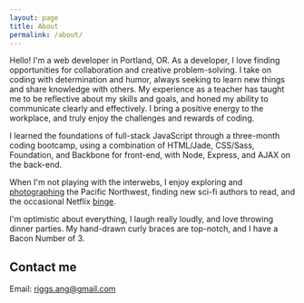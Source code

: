 ```yaml
---
layout: page
title: About
permalink: /about/
---
```

<div class='add-pad'>

<p>Hello! I'm a web developer in Portland, OR. As a developer, I love finding opportunities for collaboration and creative problem-solving. I take on coding with determination and humor, always seeking to learn new things and share knowledge with others. My experience as a teacher has taught me to be reflective about my skills and goals, and honed my ability to communicate clearly and effectively. I bring a positive energy to the workplace, and truly enjoy the challenges and rewards of coding.</p>

<p>I learned the foundations of full-stack JavaScript through a three-month coding bootcamp, using a combination of HTML/Jade, CSS/Sass, Foundation, and Backbone for front-end, with Node, Express, and AJAX on the back-end.</p>

<p>When I'm not playing with the interwebs, I enjoy exploring and <a class='res-link' href="https://angelariggs.exposure.co/" target="_blank">photographing</a> the Pacific Northwest, finding new sci-fi authors to read, and the occasional Netflix <a class='res-link' href="https://en.wikipedia.org/wiki/Battlestar_Galactica_(2004_TV_series)" target="_blank">binge</a>.</p>

<p>I'm optimistic about everything, I laugh really loudly, and love throwing dinner parties. My hand-drawn curly braces are top-notch, and I have a Bacon Number of 3.</p>

<h2 class='about-sec-title'>Contact me</h2>

<p>Email: <a class='res-link' href='riggs.ang@gmail.com'>riggs.ang@gmail.com</a></p>

</div>